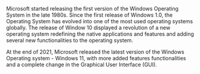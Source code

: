 Microsoft started releasing the first version of the Windows Operating System in the late 1980s. Since the first release of Windows 1.0, the Operating System has evolved into one of the most used operating systems globally. The release of Window 10 displayed a revolution of a new operating system redefining the native applications and features and adding several new functionalities to the operating system.

At the end of 2021, Microsoft released the latest version of the Windows Operating system - Windows 11, with more added features functionalities and a complete change in the Graphical User Interface (GUI).
